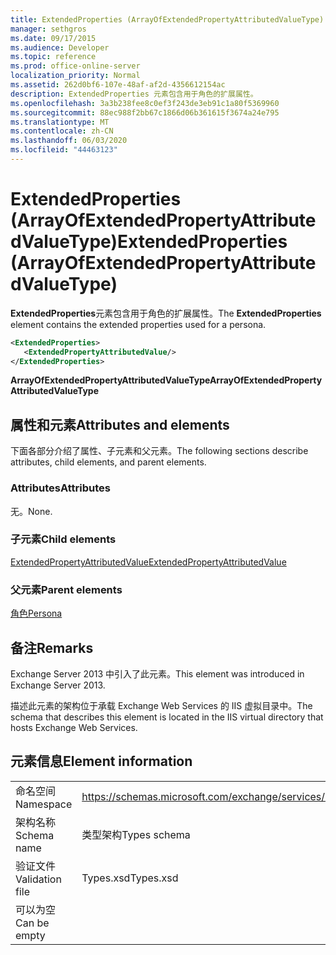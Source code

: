 ```yaml
---
title: ExtendedProperties (ArrayOfExtendedPropertyAttributedValueType)
manager: sethgros
ms.date: 09/17/2015
ms.audience: Developer
ms.topic: reference
ms.prod: office-online-server
localization_priority: Normal
ms.assetid: 262d0bf6-107e-48af-af2d-4356612154ac
description: ExtendedProperties 元素包含用于角色的扩展属性。
ms.openlocfilehash: 3a3b238fee8c0ef3f243de3eb91c1a80f5369960
ms.sourcegitcommit: 88ec988f2bb67c1866d06b361615f3674a24e795
ms.translationtype: MT
ms.contentlocale: zh-CN
ms.lasthandoff: 06/03/2020
ms.locfileid: "44463123"
---
```

# <a name="extendedproperties-arrayofextendedpropertyattributedvaluetype"></a><span data-ttu-id="51033-103">ExtendedProperties (ArrayOfExtendedPropertyAttributedValueType)</span><span class="sxs-lookup"><span data-stu-id="51033-103">ExtendedProperties (ArrayOfExtendedPropertyAttributedValueType)</span></span>

<span data-ttu-id="51033-104">**ExtendedProperties**元素包含用于角色的扩展属性。</span><span class="sxs-lookup"><span data-stu-id="51033-104">The **ExtendedProperties** element contains the extended properties used for a persona.</span></span> 
  
```XML
<ExtendedProperties>
   <ExtendedPropertyAttributedValue/>
</ExtendedProperties>
```

 <span data-ttu-id="51033-105">**ArrayOfExtendedPropertyAttributedValueType**</span><span class="sxs-lookup"><span data-stu-id="51033-105">**ArrayOfExtendedPropertyAttributedValueType**</span></span>
## <a name="attributes-and-elements"></a><span data-ttu-id="51033-106">属性和元素</span><span class="sxs-lookup"><span data-stu-id="51033-106">Attributes and elements</span></span>

<span data-ttu-id="51033-107">下面各部分介绍了属性、子元素和父元素。</span><span class="sxs-lookup"><span data-stu-id="51033-107">The following sections describe attributes, child elements, and parent elements.</span></span>
  
### <a name="attributes"></a><span data-ttu-id="51033-108">Attributes</span><span class="sxs-lookup"><span data-stu-id="51033-108">Attributes</span></span>

<span data-ttu-id="51033-109">无。</span><span class="sxs-lookup"><span data-stu-id="51033-109">None.</span></span>
  
### <a name="child-elements"></a><span data-ttu-id="51033-110">子元素</span><span class="sxs-lookup"><span data-stu-id="51033-110">Child elements</span></span>

[<span data-ttu-id="51033-111">ExtendedPropertyAttributedValue</span><span class="sxs-lookup"><span data-stu-id="51033-111">ExtendedPropertyAttributedValue</span></span>](extendedpropertyattributedvalue.md)
  
### <a name="parent-elements"></a><span data-ttu-id="51033-112">父元素</span><span class="sxs-lookup"><span data-stu-id="51033-112">Parent elements</span></span>

[<span data-ttu-id="51033-113">角色</span><span class="sxs-lookup"><span data-stu-id="51033-113">Persona</span></span>](persona.md)
  
## <a name="remarks"></a><span data-ttu-id="51033-114">备注</span><span class="sxs-lookup"><span data-stu-id="51033-114">Remarks</span></span>

<span data-ttu-id="51033-115">Exchange Server 2013 中引入了此元素。</span><span class="sxs-lookup"><span data-stu-id="51033-115">This element was introduced in Exchange Server 2013.</span></span>
  
<span data-ttu-id="51033-116">描述此元素的架构位于承载 Exchange Web Services 的 IIS 虚拟目录中。</span><span class="sxs-lookup"><span data-stu-id="51033-116">The schema that describes this element is located in the IIS virtual directory that hosts Exchange Web Services.</span></span>
  
## <a name="element-information"></a><span data-ttu-id="51033-117">元素信息</span><span class="sxs-lookup"><span data-stu-id="51033-117">Element information</span></span>

|||
|:-----|:-----|
|<span data-ttu-id="51033-118">命名空间</span><span class="sxs-lookup"><span data-stu-id="51033-118">Namespace</span></span>  <br/> |https://schemas.microsoft.com/exchange/services/2006/types  <br/> |
|<span data-ttu-id="51033-119">架构名称</span><span class="sxs-lookup"><span data-stu-id="51033-119">Schema name</span></span>  <br/> |<span data-ttu-id="51033-120">类型架构</span><span class="sxs-lookup"><span data-stu-id="51033-120">Types schema</span></span>  <br/> |
|<span data-ttu-id="51033-121">验证文件</span><span class="sxs-lookup"><span data-stu-id="51033-121">Validation file</span></span>  <br/> |<span data-ttu-id="51033-122">Types.xsd</span><span class="sxs-lookup"><span data-stu-id="51033-122">Types.xsd</span></span>  <br/> |
|<span data-ttu-id="51033-123">可以为空</span><span class="sxs-lookup"><span data-stu-id="51033-123">Can be empty</span></span>  <br/> ||
   

